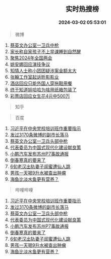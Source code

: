 <div align="center"><h2>实时热搜榜</h2><h4>2024-03-02 05:53:01</h4></div>

> 微博  

1. [蔡英文办公室一卫兵中枪](https://s.weibo.com/weibo?q=%23%E8%94%A1%E8%8B%B1%E6%96%87%E5%8A%9E%E5%85%AC%E5%AE%A4%E4%B8%80%E5%8D%AB%E5%85%B5%E4%B8%AD%E6%9E%AA%23&t=31&band_rank=1&Refer=top)<br />
2. [家长称自家孩子不上早课睡到自然醒](https://s.weibo.com/weibo?q=%23%E5%AE%B6%E9%95%BF%E7%A7%B0%E8%87%AA%E5%AE%B6%E5%AD%A9%E5%AD%90%E4%B8%8D%E4%B8%8A%E6%97%A9%E8%AF%BE%E7%9D%A1%E5%88%B0%E8%87%AA%E7%84%B6%E9%86%92%23&t=31&band_rank=2&Refer=top)<br />
3. [聚焦2024年全国两会](https://s.weibo.com/weibo?q=%23%E8%81%9A%E7%84%A62024%E5%B9%B4%E5%85%A8%E5%9B%BD%E4%B8%A4%E4%BC%9A%23&t=31&band_rank=3&Refer=top)<br />
4. [姚安娜回应演技争议](https://s.weibo.com/weibo?q=%23%E5%A7%9A%E5%AE%89%E5%A8%9C%E5%9B%9E%E5%BA%94%E6%BC%94%E6%8A%80%E4%BA%89%E8%AE%AE%23&t=31&band_rank=4&Refer=top)<br />
5. [知情人士称小团团疑涉案金额太大](https://s.weibo.com/weibo?q=%23%E7%9F%A5%E6%83%85%E4%BA%BA%E5%A3%AB%E7%A7%B0%E5%B0%8F%E5%9B%A2%E5%9B%A2%E7%96%91%E6%B6%89%E6%A1%88%E9%87%91%E9%A2%9D%E5%A4%AA%E5%A4%A7%23&t=31&band_rank=5&Refer=top)<br />
6. [张翰工作室起诉昕影影业](https://s.weibo.com/weibo?q=%23%E5%BC%A0%E7%BF%B0%E5%B7%A5%E4%BD%9C%E5%AE%A4%E8%B5%B7%E8%AF%89%E6%98%95%E5%BD%B1%E5%BD%B1%E4%B8%9A%23&t=31&band_rank=6&Refer=top)<br />
7. [酒店回应只能外国人穿拖鞋用餐](https://s.weibo.com/weibo?q=%23%E9%85%92%E5%BA%97%E5%9B%9E%E5%BA%94%E5%8F%AA%E8%83%BD%E5%A4%96%E5%9B%BD%E4%BA%BA%E7%A9%BF%E6%8B%96%E9%9E%8B%E7%94%A8%E9%A4%90%23&t=31&band_rank=7&Refer=top)<br />
8. [终于知道娃哈哈为啥用纸箱包装了](https://s.weibo.com/weibo?q=%23%E7%BB%88%E4%BA%8E%E7%9F%A5%E9%81%93%E5%A8%83%E5%93%88%E5%93%88%E4%B8%BA%E5%95%A5%E7%94%A8%E7%BA%B8%E7%AE%B1%E5%8C%85%E8%A3%85%E4%BA%86%23&t=31&band_rank=8&Refer=top)<br />
9. [彩票店回应女生花4元中500万](https://s.weibo.com/weibo?q=%23%E5%BD%A9%E7%A5%A8%E5%BA%97%E5%9B%9E%E5%BA%94%E5%A5%B3%E7%94%9F%E8%8A%B14%E5%85%83%E4%B8%AD500%E4%B8%87%23&t=31&band_rank=9&Refer=top)<br />

> 知乎  


> 百度  

1. [习近平在中央党校培训班作重要指示](https://www.baidu.com/s?wd=%E4%B9%A0%E8%BF%91%E5%B9%B3%E5%9C%A8%E4%B8%AD%E5%A4%AE%E5%85%9A%E6%A0%A1%E5%9F%B9%E8%AE%AD%E7%8F%AD%E4%BD%9C%E9%87%8D%E8%A6%81%E6%8C%87%E7%A4%BA&sa=fyb_news&rsv_dl=fyb_news)<br />
2. [发过3170条微博的副市长落马](https://www.baidu.com/s?wd=%E5%8F%91%E8%BF%873170%E6%9D%A1%E5%BE%AE%E5%8D%9A%E7%9A%84%E5%89%AF%E5%B8%82%E9%95%BF%E8%90%BD%E9%A9%AC&sa=fyb_news&rsv_dl=fyb_news)<br />
3. [蔡英文办公室一卫兵头部中枪](https://www.baidu.com/s?wd=%E8%94%A1%E8%8B%B1%E6%96%87%E5%8A%9E%E5%85%AC%E5%AE%A4%E4%B8%80%E5%8D%AB%E5%85%B5%E5%A4%B4%E9%83%A8%E4%B8%AD%E6%9E%AA&sa=fyb_news&rsv_dl=fyb_news)<br />
4. [代表委员为中国式现代化建设献良策](https://www.baidu.com/s?wd=%E4%BB%A3%E8%A1%A8%E5%A7%94%E5%91%98%E4%B8%BA%E4%B8%AD%E5%9B%BD%E5%BC%8F%E7%8E%B0%E4%BB%A3%E5%8C%96%E5%BB%BA%E8%AE%BE%E7%8C%AE%E8%89%AF%E7%AD%96&sa=fyb_news&rsv_dl=fyb_news)<br />
5. [小鹏汽车发布苏州P7事故通报](https://www.baidu.com/s?wd=%E5%B0%8F%E9%B9%8F%E6%B1%BD%E8%BD%A6%E5%8F%91%E5%B8%83%E8%8B%8F%E5%B7%9EP7%E4%BA%8B%E6%95%85%E9%80%9A%E6%8A%A5&sa=fyb_news&rsv_dl=fyb_news)<br />
6. [倒春寒真的要来了](https://www.baidu.com/s?wd=%E5%80%92%E6%98%A5%E5%AF%92%E7%9C%9F%E7%9A%84%E8%A6%81%E6%9D%A5%E4%BA%86&sa=fyb_news&rsv_dl=fyb_news)<br />
7. [6旬老汉出轨妻子闺蜜遭仙人跳](https://www.baidu.com/s?wd=6%E6%97%AC%E8%80%81%E6%B1%89%E5%87%BA%E8%BD%A8%E5%A6%BB%E5%AD%90%E9%97%BA%E8%9C%9C%E9%81%AD%E4%BB%99%E4%BA%BA%E8%B7%B3&sa=fyb_news&rsv_dl=fyb_news)<br />
8. [男孩一天喝9升水被查出肿瘤](https://www.baidu.com/s?wd=%E7%94%B7%E5%AD%A9%E4%B8%80%E5%A4%A9%E5%96%9D9%E5%8D%87%E6%B0%B4%E8%A2%AB%E6%9F%A5%E5%87%BA%E8%82%BF%E7%98%A4&sa=fyb_news&rsv_dl=fyb_news)<br />
9. [海鱼比淡水鱼更有营养？](https://www.baidu.com/s?wd=%E6%B5%B7%E9%B1%BC%E6%AF%94%E6%B7%A1%E6%B0%B4%E9%B1%BC%E6%9B%B4%E6%9C%89%E8%90%A5%E5%85%BB%EF%BC%9F&sa=fyb_news&rsv_dl=fyb_news)<br />

> 哔哩哔哩  

1. [习近平在中央党校培训班作重要指示](https://www.baidu.com/s?wd=%E4%B9%A0%E8%BF%91%E5%B9%B3%E5%9C%A8%E4%B8%AD%E5%A4%AE%E5%85%9A%E6%A0%A1%E5%9F%B9%E8%AE%AD%E7%8F%AD%E4%BD%9C%E9%87%8D%E8%A6%81%E6%8C%87%E7%A4%BA&sa=fyb_news&rsv_dl=fyb_news)<br />
2. [发过3170条微博的副市长落马](https://www.baidu.com/s?wd=%E5%8F%91%E8%BF%873170%E6%9D%A1%E5%BE%AE%E5%8D%9A%E7%9A%84%E5%89%AF%E5%B8%82%E9%95%BF%E8%90%BD%E9%A9%AC&sa=fyb_news&rsv_dl=fyb_news)<br />
3. [蔡英文办公室一卫兵头部中枪](https://www.baidu.com/s?wd=%E8%94%A1%E8%8B%B1%E6%96%87%E5%8A%9E%E5%85%AC%E5%AE%A4%E4%B8%80%E5%8D%AB%E5%85%B5%E5%A4%B4%E9%83%A8%E4%B8%AD%E6%9E%AA&sa=fyb_news&rsv_dl=fyb_news)<br />
4. [代表委员为中国式现代化建设献良策](https://www.baidu.com/s?wd=%E4%BB%A3%E8%A1%A8%E5%A7%94%E5%91%98%E4%B8%BA%E4%B8%AD%E5%9B%BD%E5%BC%8F%E7%8E%B0%E4%BB%A3%E5%8C%96%E5%BB%BA%E8%AE%BE%E7%8C%AE%E8%89%AF%E7%AD%96&sa=fyb_news&rsv_dl=fyb_news)<br />
5. [小鹏汽车发布苏州P7事故通报](https://www.baidu.com/s?wd=%E5%B0%8F%E9%B9%8F%E6%B1%BD%E8%BD%A6%E5%8F%91%E5%B8%83%E8%8B%8F%E5%B7%9EP7%E4%BA%8B%E6%95%85%E9%80%9A%E6%8A%A5&sa=fyb_news&rsv_dl=fyb_news)<br />
6. [倒春寒真的要来了](https://www.baidu.com/s?wd=%E5%80%92%E6%98%A5%E5%AF%92%E7%9C%9F%E7%9A%84%E8%A6%81%E6%9D%A5%E4%BA%86&sa=fyb_news&rsv_dl=fyb_news)<br />
7. [6旬老汉出轨妻子闺蜜遭仙人跳](https://www.baidu.com/s?wd=6%E6%97%AC%E8%80%81%E6%B1%89%E5%87%BA%E8%BD%A8%E5%A6%BB%E5%AD%90%E9%97%BA%E8%9C%9C%E9%81%AD%E4%BB%99%E4%BA%BA%E8%B7%B3&sa=fyb_news&rsv_dl=fyb_news)<br />
8. [男孩一天喝9升水被查出肿瘤](https://www.baidu.com/s?wd=%E7%94%B7%E5%AD%A9%E4%B8%80%E5%A4%A9%E5%96%9D9%E5%8D%87%E6%B0%B4%E8%A2%AB%E6%9F%A5%E5%87%BA%E8%82%BF%E7%98%A4&sa=fyb_news&rsv_dl=fyb_news)<br />
9. [海鱼比淡水鱼更有营养？](https://www.baidu.com/s?wd=%E6%B5%B7%E9%B1%BC%E6%AF%94%E6%B7%A1%E6%B0%B4%E9%B1%BC%E6%9B%B4%E6%9C%89%E8%90%A5%E5%85%BB%EF%BC%9F&sa=fyb_news&rsv_dl=fyb_news)<br />
